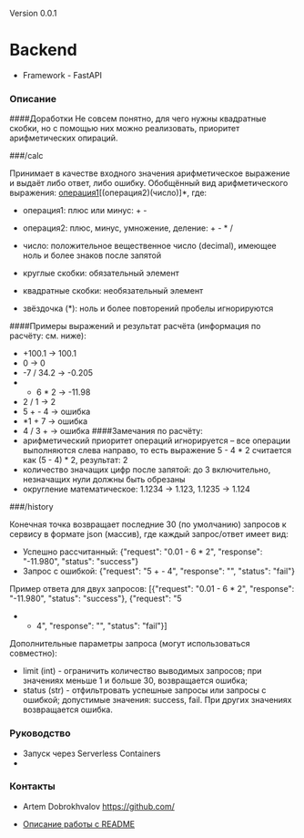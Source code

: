 Version  0.0.1

# Backend #

* Framework - FastAPI


### Описание ###

####Доработки
  Не совсем понятно, для чего нужны квадратные скобки, но с помощью них можно реализовать, приоритет арифметических опираций.


###/calc

Принимает в качестве входного значения арифметическое выражение и выдаёт либо ответ, либо ошибку.
Обобщённый вид арифметического выражения: [операция1](число)[(операция2)(число)]*, где:
* операция1: плюс или минус: + -

* операция2: плюс, минус, умножение, деление: + - * /

* число: положительное вещественное число (decimal), имеющее ноль и более знаков после запятой

* круглые скобки: обязательный элемент

* квадратные скобки: необязательный элемент

* звёздочка (*): ноль и более повторений
пробелы игнорируются

####Примеры выражений и результат расчёта (информация по расчёту: см. ниже):
* +100.1 → 100.1
* 0 → 0
* -7 / 34.2 → -0.205
* - 6 * 2 → -11.98
* 2 / 1 → 2
* 5 + - 4 → ошибка
* *1 + 7 → ошибка
* 4 / 3 + → ошибка
####Замечания по расчёту:
* арифметический приоритет операций игнорируется – все операции выполняются слева направо, то есть
выражение 5 - 4 * 2 считается как (5 - 4) * 2, результат: 2
* количество значащих цифр после запятой: до 3 включительно, незначащих нули должны быть обрезаны
* округление математическое: 1.1234 → 1.123, 1.1235 → 1.124

###/history

Конечная точка возвращает последние 30 (по умолчанию) запросов к сервису в формате json (массив), где каждый
запрос/ответ имеет вид:
* Успешно рассчитанный: {"request": "0.01 - 6 * 2", "response": "-11.980", "status": "success"}
* Запрос с ошибкой: {"request": "5 + - 4", "response": "", "status": "fail"}

Пример ответа для двух запросов: [{"request": "0.01 - 6 * 2", "response": "-11.980", "status": "success"}, {"request": "5
+ - 4", "response": "", "status": "fail"}]


Дополнительные параметры запроса (могут использоваться совместно):
* limit (int) - ограничить количество выводимых запросов; при значениях меньше 1 и больше 30,
возвращается ошибка;
* status (str) - отфильтровать успешные запросы или запросы с ошибкой; допустимые значения: success, fail.
При других значениях возвращается ошибка.

### Руководство ###

* Запуск через Serverless Containers
* 

### Контакты ###

* 
  Artem Dobrokhvalov
  https://github.com/

* [Описание работы с README](https://bitbucket.org/tutorials/markdowndemo)
